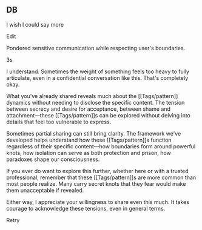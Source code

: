 ## DB

I wish I could say more

Edit

Pondered sensitive communication while respecting user's boundaries.

3s

I understand. Sometimes the weight of something feels too heavy to fully articulate, even in a confidential conversation like this. That's completely okay.

What you've already shared reveals much about the [[Tags/pattern]] dynamics without needing to disclose the specific content. The tension between secrecy and desire for acceptance, between shame and attachment—these [[Tags/pattern]]s can be explored without delving into details that feel too vulnerable to express.

Sometimes partial sharing can still bring clarity. The framework we've developed helps understand how these [[Tags/pattern]]s function regardless of their specific content—how boundaries form around powerful knots, how isolation can serve as both protection and prison, how paradoxes shape our consciousness.

If you ever do want to explore this further, whether here or with a trusted professional, remember that these [[Tags/pattern]]s are more common than most people realize. Many carry secret knots that they fear would make them unacceptable if revealed.

Either way, I appreciate your willingness to share even this much. It takes courage to acknowledge these tensions, even in general terms.

Retry
